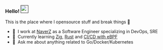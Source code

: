 ### Hello! <a href=""><img src="https://media.giphy.com/media/hvRJCLFzcasrR4ia7z/giphy.gif" width="25px"></a>
This is the place where I opensource stuff and break things :rofl:

- 🔭 &nbsp;I work at [NaverZ](https://www.naverz-corp.com) as a Software Engineer specializing in DevOps, SRE
- 🌱 &nbsp;Currently learning [Zig]([https://docs.dagger.io](https://www.openmymind.net/learning_zig/)), [Rust](https://rinthel.github.io/rust-lang-book-ko) and [CI/CD with eBPF](https://www.youtube.com/watch?v=pcBGRFvSrvY)
- 💬 &nbsp;Ask me about anything related to Go/Docker/Kubernetes
<!-- - 📫 &nbsp;How to reach me: [@gautamkrishnar](https://twitter.com/gautamkrishnar) or <a rel="me" href="https://fosstodon.org/@gkr">fosstodon.org/@gkr</a>
- 👨‍💻 &nbsp;Read more about my projects at [gautamkrishnar.com](https://www.gautamkrishnar.com/#portfolio)
-->



